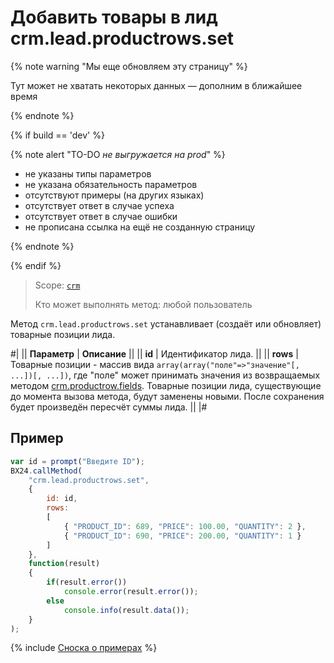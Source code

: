 # Добавить товары в лид crm.lead.productrows.set

{% note warning "Мы еще обновляем эту страницу" %}

Тут может не хватать некоторых данных — дополним в ближайшее время

{% endnote %}

{% if build == 'dev' %}

{% note alert "TO-DO _не выгружается на prod_" %}

- не указаны типы параметров
- не указана обязательность параметров
- отсутствуют примеры (на других языках)
- отсутствует ответ в случае успеха
- отсутствует ответ в случае ошибки
- не прописана ссылка на ещё не созданную страницу

{% endnote %}

{% endif %}

> Scope: [`crm`](../../scopes/permissions.md)
>
> Кто может выполнять метод: любой пользователь

Метод `crm.lead.productrows.set` устанавливает (создаёт или обновляет) товарные позиции лида.

#|
|| **Параметр** | **Описание** ||
|| **id** | Идентификатор лида. ||
|| **rows** | Товарные позиции - массив вида `array(array("поле"=>"значение"[, ...])[, ...])`, где "поле" может принимать значения из возвращаемых методом [crm.productrow.fields](.). Товарные позиции лида, существующие до момента вызова метода, будут заменены новыми. После сохранения будет произведён пересчёт суммы лида. ||
|#

## Пример

```js
var id = prompt("Введите ID");
BX24.callMethod(
    "crm.lead.productrows.set",
    {
        id: id,
        rows:
        [
            { "PRODUCT_ID": 689, "PRICE": 100.00, "QUANTITY": 2 },
            { "PRODUCT_ID": 690, "PRICE": 200.00, "QUANTITY": 1 }
        ]
    },
    function(result)
    {
        if(result.error())
            console.error(result.error());
        else
            console.info(result.data());
    }
);
```

{% include [Сноска о примерах](../../../_includes/examples.md) %}